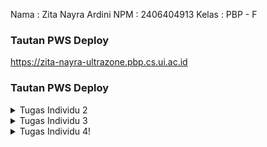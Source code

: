 Nama : Zita Nayra Ardini
NPM : 2406404913
Kelas : PBP - F

### Tautan PWS Deploy
https://zita-nayra-ultrazone.pbp.cs.ui.ac.id

### Tautan PWS Deploy

<details>
<summary>Tugas Individu 2</summary>

### Jelaskan bagaimana cara kamu mengimplementasikan checklist di atas secara step-by-step (bukan hanya sekadar mengikuti tutorial).
-> setiap langkah tentunya termasuk remote serta commit dan push ke direktori github. 
1. Membuat sebuah proyek Django baru.
: Awalnya, saya membuat set up project nya dulu, dimulai dari membuat repositori git kosong lalu meng-install seluruh requirements projek. Setelah itu, saya membuat environment beserta projek django baru dengan menjalankan perintah 
'django-admin startproject <NAMA_PROJECT> .'
serta membuat konfigurasi settings.py, .env, .env.prod, serta gitignore nya.
2. Membuat aplikasi dengan nama main pada proyek tersebut.
Lalu saya menjalankan perintah
'python manage.py startapp <NAMA_APLIKASI>'
untuk membuat aplikasi baru dan mendaftarkannya ke INSTALLED_APPS di settings.py. 
Saya membuat 1 file html juga sebagai template awal aplikasi lalu menggunakannya di views.py direktori aplikasi dan mendaftarkannya di urls.py direktori aplikasi. 
3. Melakukan routing pada proyek agar dapat menjalankan aplikasi main.
Untuk menjalankan aplikasi main, saya mendaftarkan/memasukkan path yang ada di urls.py direktori aplikasi ke urls.py direktori projek dengan menambahkan perintah
path('', include('main.urls')). Sehingga, url yang ada di aplikasi saat ini bisa dijalankan oleh projek.
4. Membuat model pada aplikasi main dengan nama Product dan memiliki atribut wajib sebagai berikut.
Pada models.py direktori projek, saya mengimpor 'models' dari library django.db. Saya membuat model bernama product yang berisi atribut" yang sudah ditentukan dan tambahannya. Tiap atribut memiliki tipe data yang berbeda ketentuannya.
5. Membuat sebuah fungsi pada views.py untuk dikembalikan ke dalam sebuah template HTML yang menampilkan nama aplikasi serta nama dan kelas kamu.
Pada views.py direktori projek, saya membuat function 'show_main' yang berisi data diri saya dalam bentuk dictionary. Setelah itu, saya mengganti variabel pada template yang akan digunakan menjadi variabel placeholder. Sehingga saat 'show_main' dijalankan maka akan merender template html dengan data yang berisi dictionary yang sudah saya definisikan sebelumnya.
6. Membuat sebuah routing pada urls.py aplikasi main untuk memetakan fungsi yang telah dibuat pada views.py. Melakukan deployment ke PWS terhadap aplikasi yang sudah dibuat sehingga nantinya dapat diakses oleh teman-temanmu melalui Internet.
Pada urls.py direktori aplikasi, saya mengimport method show_main yang terdapat pada views.py direktori aplikasi. Hal ini membuat jika client mengakses path '', maka urls.py akan menjalankan/mengeksekusi show_main yang terdapat di views.py. Oleh karena itu akhirnya template html akan terender. 
Setelah itu, saya melakukan migrate pada perubahan struktur data di models.py. Setelah di push ke direktori github, saya membuat projek baru di website pws. Saya menyalin kredensial serta menambahkan variabel environment nya. Lalu saya menambahkan url deploynya ke ALLOWED_HOST pada settings.py direktori projek. Stelah itu saya push ke pws nya dan web nya sudah bisa diakses secara online.  

### Buatlah bagan yang berisi request client ke web aplikasi berbasis Django beserta responnya dan jelaskan pada bagan tersebut kaitan antara urls.py, views.py, models.py, dan berkas html.
LINK: https://drive.google.com/file/d/12yf9i5sBMxEnXsC7ZrIuzEgJDB2wzd1G/view?usp=sharing
>> Kaitan
urls.py akan mengarahkan request client ke function yang sesuai di views.py. Setelah itu, request client akan diproses di function tsb. Ketika membutuhkan manipulasi data (menambah, mengurangi, mengubah, dll), views.py akan mengakses models.py yang berisi struktur data yang didefinisikan di database. Setelah pemrosesan data selesai, views.py akan mengambil template tampilan yang sesuai berupa berkas html. Views.py akan merender berkas html disesuaikan dengan data yang telah diproses (mereplace). Setelah itu barulah views.py mengembalikan ke client.

### Jelaskan peran settings.py dalam proyek Django!
Settings.py pada django berisi seluruh konfigurasi pada django projek yang sedang dikerjakan. Pada dasarnya file ini berisi modul python beserta variabel modul nya.Setiap variabelnya ditulis dalam bentuk kapital. Beberapa variabel yang ada diantaranya,
'BASE_DIR' untuk menunjuk direktori utama projek (path lain relatif thp utama), 'DEBUG' untuk menampilkan/tidaknya bagian error yang dialami, 'ALLOWED_HOST' untuk mendaftarkan domain yang boleh mengakses projek, 'INSTALLED_APPS' untuk mengaktifkan aplikasi (fitur) projek, dan masih banyak lagi.

### Bagaimana cara kerja migrasi database di Django?
Migrasi dalam django artinya menerapkan perubahan bentuk model ke database yang kita miliki. Di Django, setiap model yang akan diterapkan ke database akan menghasilkan file migrasinya. File ini berisi apa saja yang ada pada struktur database, termasuk menambahkan tabel baru, menghapus kolom, atau merubah tipe data. Cara kerja migrasi data:
1. Membuat model data di models.py
2. Lakukan perintah 'makemigrations', lalu django akan merepresentasikan perubahan model dalam bentuk file migrasi. Ini sama saja seperti nge-list bentuk/perubahan struktur apa yang ingin diterapkan pada database.
3. Menerapkan 'migrasi' pada databse. Django secara otomatis akan membuat struktur tabel sesuai dengan apa yang ada di file migrasi sebelumnya (menerapkan struktur yang sudah di-list di file migrasi). Django akan CREATE TABLE, ADD COLUMN, dll secara otomatis sehingga membentuk struktur database terbaru. 

### Menurut Anda, dari semua framework yang ada, mengapa framework Django dijadikan permulaan pembelajaran pengembangan perangkat lunak?
Menurut saya, django dijadikan permulaan pembelajaraan pemrograman platfrom dikarenakan bahasa pengantarnya adalah python. Mahasiswa Fasilkom umumnya sudah familiar dengan bahasa ini sehingga dalam pembelajarannya hanya perlu memahami konsep/alur memprogram platformnya saja. Selain itu, kerangka kerja django juga terorganisir dengan baik dan mudah diterapkan. Kerangka kerja django sudah menyediakan fitur siap pakai untuk beberapa tugas pengembang web umum. Karena memiliki ORM (Object Relational Mapping) bawaan, django memungkinkan kita untuk mengembangkan database tanpa menulis query SQL nya. Hanya perlu mendefinisikan model di models.py, django otomatis membuat tabel database dan method query nya. Routing di django juga cukup sederhana. Kita hanya perlu mendefinisikannya di urls.py, lalu membuat fungsi untuk menghubungkannya di view. Django juga  sudah memiliki perlindungan bawaan terhadap kebanyakan jenis serangan cyber sehingga aman digunakan. Django memiliki komunitas yang besar dan aktif, dokumentasi nya juga lengkap dan terperinci. 

### Apakah ada feedback untuk asisten dosen tutorial 1 yang telah kamu kerjakan sebelumnya?
tidak ada, asisten dosen sangat membantu.
</details>

<details>
<summary>Tugas Individu 3</summary>
### Jelaskan mengapa kita memerlukan data delivery dalam pengimplementasian sebuah platform?
Dalam pengimplementasian platform, data delivery berperan sebagai alat komunikasi antarpihak. Data delivery menentukan hasil dari proses manipulasi data nya dan apa yang akan ditampilkan oleh interfacenya. Misalnya, ketika pihak A perlu memfilter produk berdasarkan harganya. Pihak A akan meminta data product ke pihak B. Lalu, pihak B akan melakukan parsing data dalam format json kepada pihak A (data delivery). Barulah pihak A akan melakukan kalkulasi sebelum akhirnya dikirim ke interface user (data delivery). Data yang dikirim oleh pihak A juga menentukan apa yang dilihat oleh client.

### Menurutmu, mana yang lebih baik antara XML dan JSON? Mengapa JSON lebih populer dibandingkan XML?
Menurut saya, lebih baik menggunakan JSON tetapi kembali lagi pada kebutuhan masing" projek. Kelebihannya JSON adalah 
-Mudah untuk dibaca karena formatnya berupa pasangan key dan value seperti dictionary
-Hemat space karena format pertukarannya hanya membutuhkan sedikit memori dalam aplikasi
-Kompatibel karena banyak bahasa pemrograman, frameworks, os dan browser yang dapat menggunakan JSON secara langsung.
-Mandiri karena JSON tidak bergantung pada apapun untuk runtimenya.
-Fleksibel karena mendukung berbagai tipe data.
Sedangkan, XML adalah markup language dimana berisi kumpulan simbol yang dapat dibaca oleh manusia dan komputer. XML sebenarnya markup language yg dibuat untuk menyimpan data dan memfasilitasi pertukarannya dengan membuat sistem yg universal. XML bukanlah sebuah programming language karena tidak mengeksekusi algoritma dan tidak ada aturan yang mengikatnya. Fungsionalitas XML juga lebih luas dari JSON, xml mendukung lebih banyak tipe data.
Jadi, kembali pada kebutuhan masing" proyek. Jika membutuhkan tipe data kompleks, xml menyediakan fungsionalitasnya. Tetapi, jika data yang digunakan cukup standar, JSON menjadi opsi yang lebih baik ditambah formatnya yang lebih readable dibanding XML. Saya sendiri menyukai JSON karena bentuknya seperti dictionary.

Adapun, JSON lebih populer dikarenakan kecilnya ukuran file serta kecepatan transfer datanya. JSON bisa diparsing menggunakan js function. Sedangkan XML butuh diparsing menggunakan XML parser yang dimana lebih kompleks dan lambat. JSON juga menggunakan syntax yg minimum dan mudah dibaca. Sedangkan XML menggunakan struktur tag yang membuatnya semakin rumit. 

### Jelaskan fungsi dari method is_valid() pada form Django dan mengapa kita membutuhkan method tersebut?
Method is_valid() berperan memeriksa (memvalidasi) seluruh field/atribut yang dibutuhkan oleh form. Awalnya, method ini akan mengambil tiap atribut dari model form. Lalu, tiap atribut tadi diubah ke tipe data bawaan python . Tiap atribut divalidasi lewat batasan tipe datanya masing-masing. barulah divalidasi kembali dengan batasan atribut dari models bawaan nya. Jika ada error, simpan. Jika tidak ada error yang disimpan, return true. Tapi kalau ada error yang tersimpan, return false.
-> Kita membutuhkan method ini untuk memastikan data yang disimpan sudah sesuai format yang diinginkan. Dengan method ini, kita juga bisa memastikan data nya sudah bersih dan aman. Data yang disimpan tidak akan merusak database yang ada.

### Mengapa kita membutuhkan csrf_token saat membuat form di Django? Apa yang dapat terjadi jika kita tidak menambahkan csrf_token pada form Django? Bagaimana hal tersebut dapat dimanfaatkan oleh penyerang?
csrf_token adalah identifier/token unik bersamaan form kita yang dirender oleh user. Kita memerlukannya untuk melindungi aplikasi web dari serangan CSFR. Serangan ini membuat user melakukan sesuatu yang sebenarnya tidak ia inginkan. Ketika session user berjalan, django membuat token unik pada form yang di load user tersebut. Saat submisi, token ini dikirim secara bersamaan dengan jawaban user. Django akan memeriksa apakah token tersebut terdaftar pada user's cookie. Jika tidak, request submitnya ditolak. 
-> Jika tidak ditambahkan, attacker bisa membuat form palsu lalu submit sebagai user. Karena tidak ada validatornya, maka django akan memprosesnya tanpa tahu bahwa itu bukan user aslinya. Sehingga, attacker dapat memanipulasi data secara bebas. Attacker dapat mengubah pengaturan keamanan, mengambil data pribadi pada server, dll. 

### Jelaskan bagaimana cara kamu mengimplementasikan checklist di atas secara step-by-step (bukan hanya sekadar mengikuti tutorial).
1. Tambahkan 4 fungsi views baru untuk melihat objek yang sudah ditambahkan dalam format XML, JSON, XML by ID, dan JSON by ID.
Pada views.py direktori aplikasi main, saya membuat 4 function terlebih dahulu dengan 2 function menerima request client dan 2 functionnya lagi menerima request client beserta id.
-Pada fungsi show_xml, saya mengambil data seluruh product yang ada lalu di-serializers alias diubah ke bentuk xml. Setelah itu saya return http response bentuk xml tsb serta memberitahu browser client bahwa data yang diterima dalam format xml.
-Pada fungsi show_json, saya mengambil data seluruh product yang ada lalu di-serializers alias diubah ke bentuk JSON. Setelah itu saya return http response bentuk json tsb serta memberitahu browser client bahwa data yang diterima dalam format json.
-Pada fungsi show_xml_by_id, saya mengambil data product yang sesuai dengan id yang diberikan client. Data tsb lalu di-serializers alias diubah ke bentuk xml. Setelah itu saya return http response bentuk xml tsb serta memberitahu browser client bahwa data yang diterima dalam format xml.
-Pada fungsi show_json_by_id, saya mengambil data product yang sesuai dengan id. Data tsb lalu di-serializers alias diubah ke bentuk JSON. Setelah itu saya return http response bentuk json tsb serta memberitahu browser client bahwa data yang diterima dalam format json.
2. Membuat routing URL untuk masing-masing views yang telah ditambahkan pada poin 1.
Karena fungsi di views.py sudah ada, pada urls.py ditambahkanlah path yang bersesuaian dengan fungsi yang dibuat tadi dengan memasukkan kode berikut.
`...
path('xml/', show_xml, name='show_xml'),
path('json/', show_json, name='show_json'),
path('xml/<str:news_id>/', show_xml_by_id, name='show_xml_by_id'),
path('json/<str:news_id>/', show_json_by_id, name='show_json_by_id'),
...`
3. Membuat halaman yang menampilkan data objek model yang memiliki tombol "Add" yang akan redirect ke halaman form, serta tombol "Detail" pada setiap data objek model yang akan menampilkan halaman detail objek.
-Pada halaman utama, agar menampilkan seluruh data objek model yang sudah ada, cukup tambahkan placeholder pada main.html nya dan sesuaikan tampilan yang diinginkannya. Nanti, main.html akan me-looping seluruh objeknya dan menampilkannya.
-Untuk menambah tombol 'add', pada main.html utama cukup tambahkan anchortag(hyperlink) yang membungkus button add. Arahakan hyperlink tsb pada fungsi create_product yang terdapat di main. Berikut adalah kode yang digunakan,
`<a href="{% url 'main:create_product' %}">
  <button>+ Add Product</button>
</a>`
di create_product barulah pembuatan form dilakukan dengan merender create_product.html. Setelah mengirim data dan valid, barulah django akan kembali ke halaman utamanya (show_main). 
-Untuk menambahkan tombol detail, pada main.html utama cukup tambahkan anchortag(hyperlink) yang membungkus button add. Arahakan hyperlink tsb pada fungsi show_product yang terdapat di main, serta kirimkan id product yang sedang dilihat detailnya. Berikut adalah kode yang digunakan,
`<a href="{% url 'main:show_product' product.id %}">
    <button>View Details</button>
</a>`
di show_product, produk tersebut akan dicari berdasarkan id. Lalu template show_product.html akan dirender dengan mengganti placeholder informasi dengan produk yang sudah diambil tadi.

4. Membuat halaman form untuk menambahkan objek model pada app sebelumnya.
Pembuatannya cukup menggunakan class dari django itu sendiri di forms.py. Dengan import ModelForm dari django forms, kita bisa membuat child dari modelForm itu sendiri berupa productForm. Pada class ini, dengan mendefinisikan
`model = Product
fields = ['name', 'price', 'description', 'thumbnail', 'category', 'is_featured', 'brand']`
, kita sama saja memberi tahu django untuk membuat form yang bersesuaian dengan model Product. Nantinya, form akan menampilkan data yang ada di variabel fields. 
Setelah membuat ModelForm, pada templatenya kita hanya perlu memakai fasilitas yang disediakan django. Dengan command,
`{{ form.as_table }}`
maka django forms yang kita buat tadi akan otomatis dibuat tampilannya.
5. Membuat halaman yang menampilkan detail dari setiap data objek model.
di fungsi show_product, akan merender template show_product.html. Di file html itulah dibuat placeholder untuk tiap atribut dari productnya.
`<h1>{{ product.name }}</h1>
<p><b>{{ product.get_category_display }}</b>
    {% if product.is_featured %} | 
    <b>Featured</b>
    {% endif %}
    | Brand: {{ product.brand }}
    | Rating: {{ product.rating }} 
    | Price: Rp {{ product.price }}
</p>

{% if product.thumbnail %}
<img src="{{ product.thumbnail }}" alt="News thumbnail" width="300">
<br /><br />
{% endif %}`

### Apakah ada feedback untuk asdos di tutorial 2 yang sudah kalian kerjakan?
Tidak ada.

### Tautan hasil akses url pada Postman
LINK : https://drive.google.com/drive/folders/1yy0W2ZkXW19boZpuxNJyBtv_kIFqgDZ2?usp=sharing

</details>

<details>
<summary>Tugas Individu 4!</summary>

### Apa itu Django AuthenticationForm? Jelaskan juga kelebihan dan kekurangannya.
Django AuthenticationForm adalah formulir bawaan jango untuk mengautentikasi/memverifikasi identitas pengguna. Dalam pembuatannya, kita tidak perlu susah payah kembali membuat fieldnya satu", hanya cukup menggunakan bawaan django saja. Kelebihannya, dapat meningkatkan keamanan (tidak akan ada akses tidak sah), serta dapat menghindari pencurian identitas dan penyalahgunaan data pribadi. Kekurangannya, syarat password yang cukup rumit,  rentan phising dan malware, 

### Apa perbedaan antara autentikasi dan otorisasi? Bagaiamana Django mengimplementasikan kedua konsep tersebut?
Autentikasi merupakan cara django untuk memverifikasi/memeriksa identitas user yang sedang login, apakah user ada di database, apakah passwordnya sesuai, dll. Sedngkan, otorisasi adalah cara django memeriksa apa saja hal yang dapat dilakukan oleh user tersebut. Pengaplikasiannya dilakukan ketika user login (pada method login_user di views.py), akan dibuat sebuah authentication form. Form ini memeriksa data yang kita kirim, misalnya apakah nama ada di database atau kredensialnya aman. Kita tidak perlu mendefinisikannya logic nya masing masing lagi karena sudah disediakan oleh django. karena otorisasi memeriksa hak akses,
Django mencari dulu permission yang terdapat di user saat ini. Jika terdaftar, maka request akan dilanjutkan sesuai keinginan user. Jika tidak, django akan mengembalikan kode 403 (redirect ke login).

### Apa saja kelebihan dan kekurangan session dan cookies dalam konteks menyimpan state di aplikasi web?
-Kelebihannya adalah data lebih susah dimodifikasi/dicuri karena data disimpan di session pada server. Cookie bisa dibuat menjadi persistent/bertahan antar sesi, sehingga client tidak perlu ke default website lagi setiap kali mengaksesnya. Cookie dapat meringankan beban server dengan membawa data yang tidak sensitif sehingga storage server tidak penuh dan berisi informasi penting saja. Server juga memiliki kekuasaan penuh atas data yang disimpan dan klien juga bebas mengatur cookienya.
-Kekurangannya, karena data pada cookie ada pada client, rentan terkena searngan XSS. Jika tidak waspada, data bisa diubah"/dicuri. Keamanan dari cookie sendiri bergantung pada settingan awal nya juga. Session dan cookie juga tidak cocok untuk data besar, pengiriman cookie dengan isi yang besar dapat membuat cookie terpaksa dipotong untuk dapat dikirim dan juga server tentunya membutuhkan storage yang lebih besar. Jika space kurang, hal ini dapat memperlambat proses yang ada pada server.

### Apakah penggunaan cookies aman secara default dalam pengembangan web, atau apakah ada risiko potensial yang harus diwaspadai? Bagaimana Django menangani hal tersebut?
Secara default, penggunaan cookie bisa menjadi berbahaya. Hal ini terjadi jika kita menyimpan informasi 'penting' di dalam cookie tersebut. Cookie yang dikirim, secara default, tidak terenkripsi sehingga siapapun sebenarnya dapat melihat apa isi di dalamnya. Risikonya adalah bisa terjadi pembajakan sesi (pencuri menamngkap cookie pengguna lal umenyamar sebagai penggna), serangan skrip lintas situs atau XSS (penyuntikkan kode berbahaya oleh browser pengguna), serangan CSRF (penyerang mengelabui pengguna agar secara tidak sadar melakukan suatu tindakan tanpa persetujuan mereka), dll. Untuk mengantisipasi serangan-serangan ini, django memiliki CSRF token untuk memastikan bahwa setiap form yang akan dikirim pengguna (req POST) memang benar" dari pengguna aslinya. Selain itu, django juga hanya menyimpan session id di cookie dan data penting lainnya berada di server. Hal ini membuat data menjadi lebih aman.

### Jelaskan bagaimana cara kamu mengimplementasikan checklist di atas secara step-by-step (bukan hanya sekadar mengikuti tutorial).
1. Mengimplementasikan fungsi registrasi, login, dan logout untuk memungkinkan pengguna mengakses aplikasi sebelumnya sesuai dengan status login/logoutnya.
Untuk melakukan hal ini, pertama saya mengimpor function bawaan django berupa UserCreationForm, messages, AuthenticationForm, authenticate, login, logout. Setelah itu, saya membuat function masing"nya. 
-Pada function register, saya membuat form baru yang kosong lalu di render menggunakan register.html agar client dapat melihat halaman field registrasi. Template register.html yang digunakan pun menggunakan bawaan django yang hanya menggunakan `{{ form.as_table }}`. Setelah client mengisi field kosong yang ada lalu menekan register, request methodnya berubah menjadi 'POST' lalu UserCreationFOrm yang baru akan dibuat berdasarkan QueryDict dari client. Setelah form nya valid, semua yang wajib diisi terisi, server akan membuat dan menyimpan data dari form tersebut. Setelah itu akan ada pesan pemberiahuan kalau proses pendaftaran akun berhasil. 
-Pada function login, pertama akan di cek apakah request dari client adalah 'POST' (sudah menekan login). Jika belum, maka server akan membuat authentication form yang baru agar client bisa beliha form login kosong lalu mengisinya. Sama seperti register, form ini dirender menggunakan template login.html yang dibuat dengan bawaan django. Setelah user menekan login (request method menjadi 'POST'), maka akan dibuat form baru berdasarkan QueryDict yang dikimkan oleh client. Jika data yang terisi sudah valid, maka akan diambil user yang sesuai. Setelah itu, akan dibuat session di server tsb dan user id akan tersimpan ke session nya. Setelah itu akan pergi ke halaman show_main.
-Pada function logout, pertama function akan menghapus sesi engguna yang saat ini masuk lalu mengarahkan ke halaman login.
2. Membuat dua (2) akun pengguna dengan masing-masing tiga (3) dummy data menggunakan model yang telah dibuat sebelumnya untuk setiap akun di lokal.
LINK : https://drive.google.com/drive/folders/1z2IoeBTCLMJiH4H_1jMbflszsmPKkxkw?usp=sharing
3. Menghubungkan model Product dengan User.
Hal pertama yang dilakukan adalah Product (di models.py) mengambil foreign key dari User sehingga tiap product yang dibuat akan tersambung pada user yang membuatnya. Untuk melakukan penyesuaian, ketika pembuatan product di create_product, tiap NewsForm yang berhasil dibuat akan di-set dulu usernya dengan user yang melakukan request baru disimpan ke database. Lalu dibuat juga filter pada show_main untuk melihat apakah user sudah terhubung dengan product yang dibuatnya. Di show_main jika filter typenya all maka akan mengambil seluruh product, jika tidak maka product akan difilter berdasarkan user pemiliknya. Karena dirender pada main.html, maka pada main.html dibuat button untuk memilih tipe pemfilteran yang ingin dipilih.
4. Menampilkan detail informasi pengguna yang sedang logged in seperti username dan menerapkan cookies seperti last_login pada halaman utama aplikasi.
Untuk menampilkan informasi pengguna yang sedang login, misalnya nama user, kita cukup mengganti detail informasi pada template show_product.html nya. Kita bisa menampilkan nama user cukup dengan
`{% if product.user %}
    <p>Shopname: {{ product.user.username }}</p>
{% else %}
    <p>Shopname: Anonymous</p>
{% endif %}`
Hal ini dilakukan karena bisa saja ada product yang tidak tercatat user nya sehingga kita set anonymus. Jika ada, kita tampilkan nama usernya. Untuk menerapkan cookie berupa last_login, pertama kita bisa mengimpor dulu 
`import datetime
from django.http import HttpResponseRedirect
from django.urls import reverse`
Setelah itu, pada saat login, kita set cookie nya pada tanggal dan jam saat ini.  Di show_main juga kita tambahkan key dan value dictionary yaitu `'last_login': request.COOKIES.get('last_login', 'Never')` dan saat logout kita hapus cookie nya dengan `response.delete_cookie('last_login')`. Setelah itu kita tampilkan last_login dengan menambah line `<h5>Sesi terakhir login: {{ last_login }}</h5>` pada template main.html agar bisa dilihat oleh client.
</details>